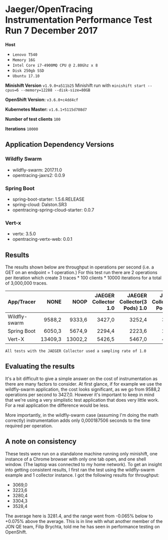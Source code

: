 # Jaeger/OpenTracing Instrumentation Performance Test Run 7 December 2017

**Host** 
+ `Lenovo T540`
+ `Memory 16G`
+ `Intel Core i7-4900MQ CPU @ 2.80Ghz x 8`
+ `Disk 250gb SSD`
+ `Ubuntu 17.10`

**Minishift Version**  `v1.9.0+a511b25` 
Minishift run with `minishift start --cpus=6 --memory=12288 --disk-size=80GB`

**OpenShift Version:** `v3.6.0+c4dd4cf`

**Kubernetes Master:** `v1.6.1+5115d708d7`

**Number of test clients** `100`

**Iterations** `10000`

## Application Dependency Versions
### Wildfly Swarm
+ wildfly-swarm: 2017.11.0
+ opentracing-jaxrs2: 0.0.9

### Spring Boot
+ spring-boot-starter: 1.5.6.RELEASE
+ spring-cloud: Dalston.SR3
+ opentracing-spring-cloud-starter: 0.0.7

### Vert-x
+ vertx: 3.5.0
+ opentracing-vertx-web: 0.0.1

## Results

The results shown below are throughput in operations per second (i.e. a GET on an endpoint = 1 operation.)  For this test run there are 
2 operations per iteration which create 3 traces * 100 clients * 10000 iterations for a total of 3,000,000 traces. 

| App/Tracer|NONE| NOOP| JAEGER Collector 1.0 |JAEGER Collector(3 Pods) 1.0 | JAEGER Collector(6 Pods) 1.0 |
| ------------- | -----:|-----:|-----:|-----:|-----:|
| Wildfly-swarm| 9588,2 | 9333,6 | 3427,0 | 3252,4 | 3024,4 | 
| Spring Boot| 6050,3 | 5674,9 | 2294,4 | 2223,6 | 2009,8 |
| Vert-X| 13409,3 | 13002,2 | 5426,5 | 5467,0 | 4589,2 | 

`All tests with the JAEGER Collector used a sampling rate of 1.0`

## Evaluating the results
It's a bit difficult to give a simple answer on the cost of instrumentation as there are many factors to consider.  At
first glance, if for example we use the wildfly-swarm application, the cost looks significant, as we go from 9588,2 
operations per second to 3427,0.  However it's important to keep in mind that we're using a very simplistic test application
that does very little work.  For a real application the difference would be less.

More importantly, in the wildfly-swarm case (assuming I'm doing the math correctly) instrumentation adds only 0,000187506 
seconds to the time required per operation.

## A note on consistency
These tests were run on a standalone machine running only minishift, one instance of a Chrome browser with only one
tab open, and one shell window.  (The laptop was connected to my home network).  To get an insight into getting consistent
results, I first ran the test using the wildfly-swarm example and 1 collector instance.  I got the following results for
throughput:

+ 3069,0
+ 3223,6
+ 3280,4
+ 3304,3
+ 3528,4

The average here is 3281.4, and the range went from -0.065% below to +0.075% above the average.  This is in line with what
another member of the JON QE team, Filip Brychta, told me he has seen in performance testing on OpenShift.









